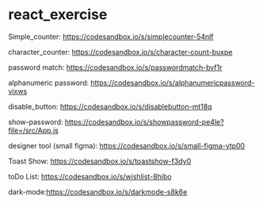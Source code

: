 # react_exercise

Simple_counter: https://codesandbox.io/s/simplecounter-54nlf

character_counter: https://codesandbox.io/s/character-count-buxpe

password match: https://codesandbox.io/s/passwordmatch-bvf1r

alphanumeric password: https://codesandbox.io/s/alphanumericpassword-vixws

disable_button: https://codesandbox.io/s/disablebutton-mt18q

show-password: https://codesandbox.io/s/showpassword-pe4le?file=/src/App.js

designer tool (small figma): https://codesandbox.io/s/small-figma-ytp00

Toast Show: https://codesandbox.io/s/toastshow-f3dy0

toDo List: https://codesandbox.io/s/wishlist-8hibo

dark-mode:https://codesandbox.io/s/darkmode-s8k6e
